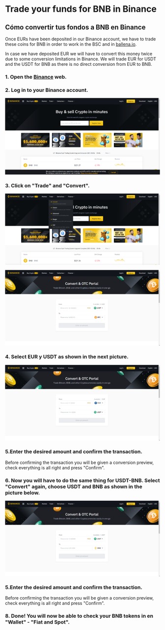 # Trade your funds for BNB in Binance

## Cómo convertir tus fondos a BNB en Binance

Once EURs have been deposited in our Binance account, we have to trade these coins for BNB in order to work in the BSC and in [ballena.io](https://ballena.io/). 

In case we have deposited EUR we will have to convert this money twice due to some conversion limitations in Binance. We will trade EUR for USDT and the USDT for BNB as there is no direct conversion from EUR to BNB.



### 1. Open the [Binance](https://www.binance.com/es) web.

### 

### 2. Log in to your Binance account.



![](../../../../../.gitbook/assets/1en.png)



### 3. Click on "Trade" and "Convert".



![](../../../../../.gitbook/assets/2en.png)

![](../../../../../.gitbook/assets/3en.png)



### 4. Select EUR y USDT as shown in the next picture.



![](../../../../../.gitbook/assets/4en.png)



### 5.Enter the desired amount and confirm the transaction.

Before confirming the transaction you will be given a conversion preview, check everything is all right and press "Confirm".



### 6. Now you will have to do the same thing for USDT-BNB. Select "Convert" again, choose USDT and BNB as shown in the picture below.



![](../../../../../.gitbook/assets/5en.png)



### 5.Enter the desired amount and confirm the transaction.

Before confirming the transaction you will be given a conversion preview, check everything is all right and press "Confirm".



### 8. Done! You will now be able to check your BNB tokens in en "Wallet" - "Fiat and Spot".







